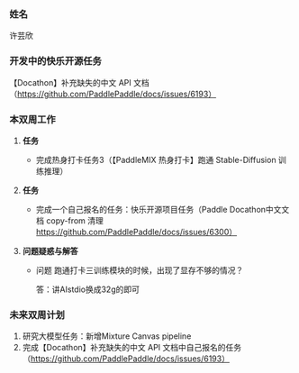 ### 姓名

许芸欣

### 开发中的快乐开源任务

【Docathon】补充缺失的中文 API 文档（https://github.com/PaddlePaddle/docs/issues/6193）

### 本双周工作

1. **任务**

   - 完成热身打卡任务3（【PaddleMIX 热身打卡】跑通 Stable-Diffusion 训练推理）

2. **任务**

   - 完成一个自己报名的任务：快乐开源项目任务（Paddle Docathon中文文档 copy-from 清理 https://github.com/PaddlePaddle/docs/issues/6300）

3. **问题疑惑与解答**

   - 问题 跑通打卡三训练模块的时候，出现了显存不够的情况？

     答：讲AIstdio换成32g的即可

### 未来双周计划

1. 研究大模型任务：新增Mixture Canvas pipeline
2. 完成【Docathon】补充缺失的中文 API 文档中自己报名的任务（https://github.com/PaddlePaddle/docs/issues/6193）
